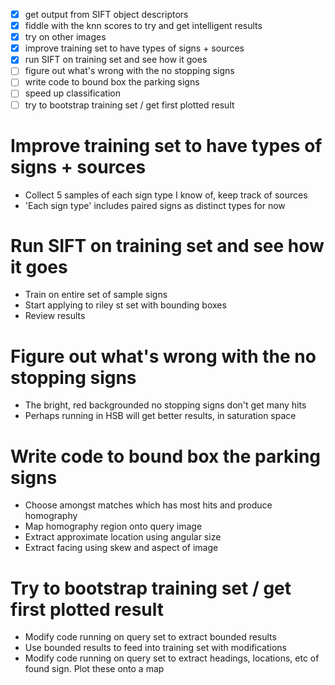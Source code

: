 - [X] get output from SIFT object descriptors
- [X] fiddle with the knn scores to try and get intelligent results
- [X] try on other images
- [x] improve training set to have types of signs + sources
- [x] run SIFT on training set and see how it goes
- [ ] figure out what's wrong with the no stopping signs
- [ ] write code to bound box the parking signs
- [ ] speed up classification
- [ ] try to bootstrap training set / get first plotted result

Improve training set to have types of signs + sources
=====================================================
- Collect 5 samples of each sign type I know of, keep track of sources
- 'Each sign type' includes paired signs as distinct types for now


Run SIFT on training set and see how it goes
============================================
- Train on entire set of sample signs
- Start applying to riley st set with bounding boxes
- Review results

Figure out what's wrong with the no stopping signs
==================================================
- The bright, red backgrounded no stopping signs don't get many hits
- Perhaps running in HSB will get better results, in saturation space

Write code to bound box the parking signs
=========================================
- Choose amongst matches which has most hits and produce homography
- Map homography region onto query image
- Extract approximate location using angular size
- Extract facing using skew and aspect of image

Try to bootstrap training set / get first plotted result
========================================================
- Modify code running on query set to extract bounded results
- Use bounded results to feed into training set with modifications
- Modify code running on query set to extract headings, locations, etc
  of found sign. Plot these onto a map
